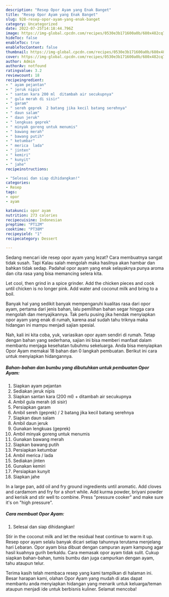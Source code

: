 ```yaml
---
description: "Resep Opor Ayam yang Enak Banget"
title: "Resep Opor Ayam yang Enak Banget"
slug: 928-resep-opor-ayam-yang-enak-banget
category: Uncategorized
date: 2022-07-25T14:18:44.796Z
image: https://img-global.cpcdn.com/recipes/0530e3b171600a0b/680x482cq70/opor-ayam-foto-resep-utama.jpg
hideToc: false
enableToc: true
enableTocContent: false
thumbnail: https://img-global.cpcdn.com/recipes/0530e3b171600a0b/680x482cq70/opor-ayam-foto-resep-utama.jpg
cover: https://img-global.cpcdn.com/recipes/0530e3b171600a0b/680x482cq70/opor-ayam-foto-resep-utama.jpg
author: Admin
authorAv: notfound
ratingvalue: 3.2
reviewcount: 18
recipeingredient:
- " ayam pejantan"
- " jeruk nipis"
- " santan kara 200 ml  ditambah air secukupnya"
- " gula merah di sisir"
- " garam"
- " sereh geprek  2 batang jika kecil batang serehnya"
- " daun salam"
- " daun jeruk"
- " lengkuas geprek"
- " minyak goreng untuk menumis"
- " bawang merah"
- " bawang putih"
- " ketumbar"
- " merica  lada"
- " jinten"
- " kemiri"
- " kunyit"
- " jahe"
recipeinstructions:

- "Selesai dan siap dihidangkan!"
categories:
- Resep
tags:
- opor
- ayam

katakunci: opor ayam 
nutrition: 273 calories
recipecuisine: Indonesian
preptime: "PT12M"
cooktime: "PT38M"
recipeyield: "1"
recipecategory: Dessert

---
```



Sedang mencari ide resep opor ayam yang lezat? Cara membuatnya sangat tidak susah. Tapi Kalau salah mengolah maka hasilnya akan hambar dan bahkan tidak sedap. Padahal opor ayam yang enak selayaknya punya aroma dan cita rasa yang bisa memancing selera kita.


Let cool, then grind in a spice grinder. Add the chicken pieces and cook until chicken is no longer pink. Add water and coconut milk and bring to a boil.

Banyak hal yang sedikit banyak mempengaruhi kualitas rasa dari opor ayam, pertama dari jenis bahan, lalu pemilihan bahan segar hingga cara mengolah dan menyajikannya. Tak perlu pusing jika hendak menyiapkan opor ayam yang enak di rumah, karena asal sudah tahu triknya maka hidangan ini mampu menjadi sajian spesial.


Nah, kali ini kita coba, yuk, variasikan opor ayam sendiri di rumah. Tetap dengan bahan yang sederhana, sajian ini bisa memberi manfaat dalam membantu menjaga kesehatan tubuhmu sekeluarga. Anda bisa menyiapkan Opor Ayam memakai 18 bahan dan 0 langkah pembuatan. Berikut ini cara untuk menyiapkan hidangannya.

<!--inarticleads1-->

##### Bahan-bahan dan bumbu yang dibutuhkan untuk pembuatan Opor Ayam:

1. Siapkan  ayam pejantan
1. Sediakan  jeruk nipis
1. Siapkan  santan kara (200 ml) + ditambah air secukupnya
1. Ambil  gula merah (di sisir)
1. Persiapkan  garam
1. Ambil  sereh (geprek) / 2 batang jika kecil batang serehnya
1. Siapkan  daun salam
1. Ambil  daun jeruk
1. Gunakan  lengkuas (geprek)
1. Ambil  minyak goreng untuk menumis
1. Gunakan  bawang merah
1. Siapkan  bawang putih
1. Persiapkan  ketumbar
1. Ambil  merica / lada
1. Sediakan  jinten
1. Gunakan  kemiri
1. Persiapkan  kunyit
1. Siapkan  jahe


In a large pan, add oil and fry ground ingredients until aromatic. Add cloves and cardamom and fry for a short while. Add kurma powder, briyani powder and kerisik and stir well to combine. Press &#34;pressure cooker&#34; and make sure it&#39;s on &#34;high pressure&#34;. 

<!--inarticleads2-->

##### Cara membuat Opor Ayam:


1. Selesai dan siap dihidangkan!

Stir in the coconut milk and let the residual heat continue to warm it up. Resep opor ayam selalu banyak dicari setiap tahunnya terutama menjelang hari Lebaran. Opor ayam bisa dibuat dengan campuran ayam kampung agar hasil kuahnya gurih berkaldu. Cara memasak opor ayam tidak sulit. Cukup siapkan bahan-bahan, tumis bumbu dan juga campurkan dengan ayam, tahu ataupun telur. 

Terima kasih telah membaca resep yang kami tampilkan di halaman ini. Besar harapan kami, olahan Opor Ayam yang mudah di atas dapat membantu anda menyiapkan hidangan yang menarik untuk keluarga/teman ataupun menjadi ide untuk berbisnis kuliner. Selamat mencoba!
